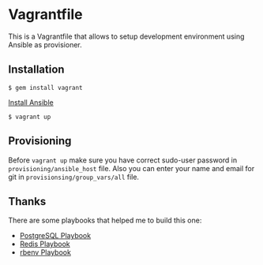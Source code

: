 # Vagrantfile

This is a Vagrantfile that allows to setup development environment using Ansible as provisioner.

## Installation

    $ gem install vagrant

[Install Ansible](http://docs.ansible.com/intro_installation.html)

    $ vagrant up

## Provisioning

Before `vagrant up` make sure you have correct sudo-user password in `provisioning/ansible_host` file.
Also you can enter your name and email for git in `provisionsing/group_vars/all` file.

## Thanks

There are some playbooks that helped me to build this one:

* [PostgreSQL Playbook](https://github.com/Kami/ansible-postgresql)
* [Redis Playbook](https://github.com/ICTO/ansible-redis)
* [rbenv Playbook](https://github.com/leucos/ansible-rbenv-playbook)
